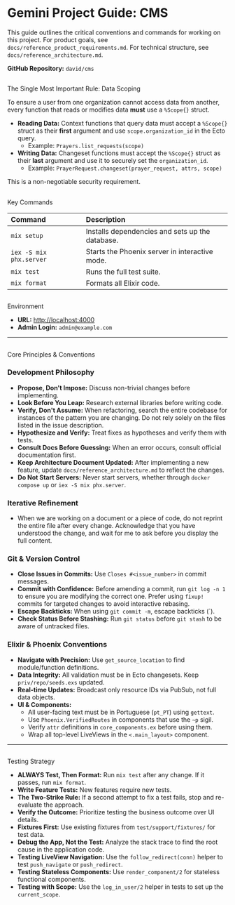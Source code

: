 # Gemini Project Guide: CMS

This guide outlines the critical conventions and commands for working on this project. For product goals, see `docs/reference_product_requirements.md`. For technical structure, see `docs/reference_architecture.md`.

**GitHub Repository:** `david/cms`

## 
 The Single Most Important Rule: Data Scoping

To ensure a user from one organization cannot access data from another, every function that reads or modifies data **must** use a `%Scope{}` struct.

- **Reading Data:** Context functions that query data must accept a `%Scope{}` struct as their **first** argument and use `scope.organization_id` in the Ecto query.
  - Example: `Prayers.list_requests(scope)`
- **Writing Data:** Changeset functions must accept the `%Scope{}` struct as their **last** argument and use it to securely set the `organization_id`.
  - Example: `PrayerRequest.changeset(prayer_request, attrs, scope)`

This is a non-negotiable security requirement.

## 
 Key Commands

| Command | Description |
| :--- | :--- |
| `mix setup` | Installs dependencies and sets up the database. |
| `iex -S mix phx.server` | Starts the Phoenix server in interactive mode. |
| `mix test` | Runs the full test suite. |
| `mix format` | Formats all Elixir code. |

## 
 Environment

*   **URL:** [http://localhost:4000](http://localhost:4000)
*   **Admin Login:** `admin@example.com`

---

## 
 Core Principles & Conventions

### Development Philosophy
- **Propose, Don't Impose:** Discuss non-trivial changes before implementing.
- **Look Before You Leap:** Research external libraries before writing code.
- **Verify, Don't Assume:** When refactoring, search the entire codebase for instances of the pattern you are changing. Do not rely solely on the files listed in the issue description.
- **Hypothesize and Verify:** Treat fixes as hypotheses and verify them with tests.
- **Consult Docs Before Guessing:** When an error occurs, consult official documentation first.
- **Keep Architecture Document Updated:** After implementing a new feature, update `docs/reference_architecture.md` to reflect the changes.
- **Do Not Start Servers:** Never start servers, whether through `docker compose up` or `iex -S mix phx.server`.

### Iterative Refinement
- When we are working on a document or a piece of code, do not reprint the entire file after every change. Acknowledge that you have understood the change, and wait for me to ask before you display the full content.

### Git & Version Control
- **Close Issues in Commits:** Use `Closes #<issue_number>` in commit messages.
- **Commit with Confidence:** Before amending a commit, run `git log -n 1` to ensure you are modifying the correct one. Prefer using `fixup!` commits for targeted changes to avoid interactive rebasing.
- **Escape Backticks:** When using `git commit -m`, escape backticks (`).
- **Check Status Before Stashing:** Run `git status` before `git stash` to be aware of untracked files.

### Elixir & Phoenix Conventions
- **Navigate with Precision:** Use `get_source_location` to find module/function definitions.
- **Data Integrity:** All validation must be in Ecto changesets. Keep `priv/repo/seeds.exs` updated.
- **Real-time Updates:** Broadcast only resource IDs via PubSub, not full data objects.
- **UI & Components:**
    - All user-facing text must be in Portuguese (`pt_PT`) using `gettext`.
    - Use `Phoenix.VerifiedRoutes` in components that use the `~p` sigil.
    - Verify `attr` definitions in `core_components.ex` before using them.
    - Wrap all top-level LiveViews in the `<.main_layout>` component.

---

## 
 Testing Strategy

- **ALWAYS Test, Then Format:** Run `mix test` after any change. If it passes, run `mix format`.
- **Write Feature Tests:** New features require new tests.
- **The Two-Strike Rule:** If a second attempt to fix a test fails, stop and re-evaluate the approach.
- **Verify the Outcome:** Prioritize testing the business outcome over UI details.
- **Fixtures First:** Use existing fixtures from `test/support/fixtures/` for test data.
- **Debug the App, Not the Test:** Analyze the stack trace to find the root cause in the application code.
- **Testing LiveView Navigation:** Use the `follow_redirect(conn)` helper to test `push_navigate` or `push_redirect`.
- **Testing Stateless Components:** Use `render_component/2` for stateless functional components.
- **Testing with Scope:** Use the `log_in_user/2` helper in tests to set up the `current_scope`.